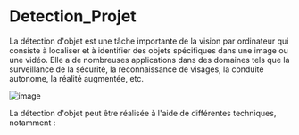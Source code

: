 # Detection_Projet
La détection d'objet est une tâche importante de la vision par ordinateur qui consiste à localiser et à identifier des objets spécifiques dans une image ou une vidéo. Elle a de nombreuses applications dans des domaines tels que la surveillance de la sécurité, la reconnaissance de visages, la conduite autonome, la réalité augmentée, etc.

![image](https://user-images.githubusercontent.com/123757632/233653253-f73d9ad4-d534-4ea6-9a06-f2f151026121.png)

La détection d'objet peut être réalisée à l'aide de différentes techniques, notamment :
